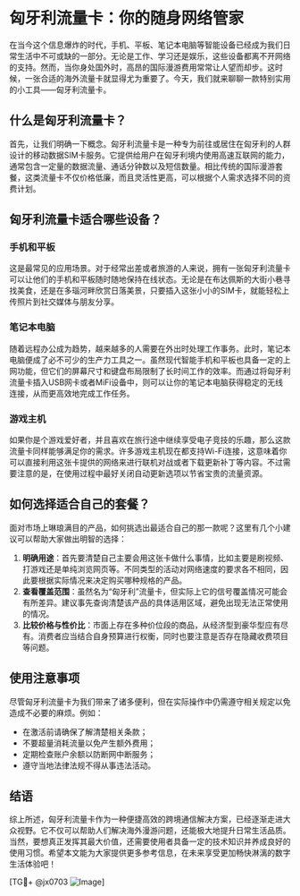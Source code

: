 # 匈牙利流量卡：你的随身网络管家

在当今这个信息爆炸的时代，手机、平板、笔记本电脑等智能设备已经成为我们日常生活中不可或缺的一部分。无论是工作、学习还是娱乐，这些设备都离不开网络的支持。然而，当你身处国外时，高昂的国际漫游费用常常让人望而却步。这时候，一张合适的海外流量卡就显得尤为重要了。今天，我们就来聊聊一款特别实用的小工具——匈牙利流量卡。

## 什么是匈牙利流量卡？

首先，让我们明确一下概念。匈牙利流量卡是一种专为前往或居住在匈牙利的人群设计的移动数据SIM卡服务。它提供给用户在匈牙利境内使用高速互联网的能力，通常包含一定量的数据流量、通话分钟数以及短信数量。相比传统的国际漫游套餐，这类流量卡不仅价格低廉，而且灵活性更高，可以根据个人需求选择不同的资费计划。

## 匈牙利流量卡适合哪些设备？

### 手机和平板

这是最常见的应用场景。对于经常出差或者旅游的人来说，拥有一张匈牙利流量卡可以让他们的手机和平板随时随地保持在线状态。无论是在布达佩斯的大街小巷寻找美食，还是在多瑙河畔欣赏日落美景，只要插入这张小小的SIM卡，就能轻松上传照片到社交媒体与朋友分享。

### 笔记本电脑

随着远程办公成为趋势，越来越多的人需要在外出时处理工作事务。此时，笔记本电脑便成了必不可少的生产力工具之一。虽然现代智能手机和平板也具备一定的上网功能，但它们的屏幕尺寸和键盘布局限制了长时间工作的效率。而通过将匈牙利流量卡插入USB网卡或者MiFi设备中，则可以让你的笔记本电脑获得稳定的无线连接，从而更高效地完成工作任务。

### 游戏主机

如果你是个游戏爱好者，并且喜欢在旅行途中继续享受电子竞技的乐趣，那么这款流量卡同样能够满足你的需求。许多游戏主机现在都支持Wi-Fi连接，这意味着你可以直接利用这张卡提供的网络来进行联机对战或者下载更新补丁等内容。不过需要注意的是，在使用过程中最好关闭自动更新选项以节省宝贵的流量资源。

## 如何选择适合自己的套餐？

面对市场上琳琅满目的产品，如何挑选出最适合自己的那一款呢？这里有几个小建议可以帮助大家做出明智的选择：

1. **明确用途**：首先要清楚自己主要会用这张卡做什么事情，比如主要是刷视频、打游戏还是单纯浏览网页等。不同类型的活动对网络速度的要求各不相同，因此要根据实际情况来决定购买哪种规格的产品。
2. **查看覆盖范围**：虽然名为“匈牙利”流量卡，但实际上它的信号覆盖情况可能会有所差异。建议事先查询清楚该产品的具体适用区域，避免出现无法正常使用的情况。
3. **比较价格与性价比**：市面上存在多种价位段的商品，从经济型到豪华型应有尽有。消费者应当结合自身预算进行权衡，同时也要注意是否存在隐藏收费项目等问题。

## 使用注意事项

尽管匈牙利流量卡为我们带来了诸多便利，但在实际操作中仍需遵守相关规定以免造成不必要的麻烦。例如：
- 在激活前请确保了解清楚相关条款；
- 不要超量消耗流量以免产生额外费用；
- 定期检查账户余额以防断网中断服务；
- 遵守当地法律法规不得从事违法活动。

## 结语

综上所述，匈牙利流量卡作为一种便捷高效的跨境通信解决方案，已经逐渐走进大众视野。它不仅可以帮助人们解决海外漫游问题，还能极大地提升日常生活品质。当然，要想真正发挥其最大价值，还需要使用者具备一定的技术知识并养成良好的使用习惯。希望本文能为大家提供更多参考信息，在未来享受更加畅快淋漓的数字生活体验吧！

[TG💪+ @jx0703 ![Image](https://github.com/user-attachments/assets/dbca1d08-cadb-493c-b0ec-ad6f7a83f270)]